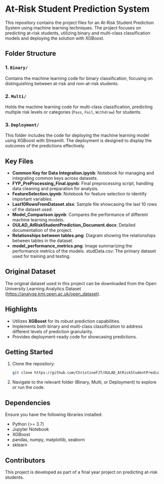 # At-Risk Student Prediction System
This repository contains the project files for an At-Risk Student Prediction System using machine learning techniques. The project focuses on predicting at-risk students, utilizing binary and multi-class classification models and deploying the solution with XGBoost.

## Folder Structure
### 1. `Binary/`
Contains the machine learning code for binary classification, focusing on distinguishing between at-risk and non-at-risk students.
### 2. `Multi/`
Holds the machine learning code for multi-class classification, predicting multiple risk levels or categories (`Pass`, `Fail`, `Withdraw`) for students.
### 3. `Deployment/`
This folder includes the code for deploying the machine learning model using XGBoost with Streamlit. The deployment is designed to display the outcomes of the predictions effectively.

## Key Files
- **Common Key for Data Integration.ipynb**: Notebook for managing and integrating common keys across datasets.
- **FYP_PreProcessing_Final.ipynb**: Final preprocessing script, handling data cleaning and preparation for analysis.
- **FeatureSelection.ipynb**: Notebook for feature selection to identify important variables.
- **Last10RowsFromDataset.xlsx**: Sample file showcasing the last 10 rows of the dataset used.
- **Model_Comparison.ipynb**: Compares the performance of different machine learning models.
- **OULAD_AtRiskStudentPrediction_Document.docx**: Detailed documentation of the project.
- **Relationships between tables.png**: Diagram showing the relationships between tables in the dataset.
- **model_performance_metrics.png**: Image summarizing the performance metrics of the models.
studData.csv: The primary dataset used for training and testing.

## Original Dataset
The original dataset used in this project can be downloaded from the Open University Learning Analytics Dataset (https://analyse.kmi.open.ac.uk/open_dataset).

## Highlights
- Utilizes **XGBoost** for its robust prediction capabilities.
- Implements both binary and multi-class classification to address different levels of prediction granularity.
- Provides deployment-ready code for showcasing predictions.

## Getting Started
1. Clone the repository:
   ```bash
   git clone https://github.com/ChristineFJT/OULAD_AtRiskStudentPrediction_Python
2. Navigate to the relevant folder (Binary, Multi, or Deployment) to explore or run the code.

## Dependencies
Ensure you have the following libraries installed:
- Python (>= 3.7)
- Jupyter Notebook
- XGBoost
- pandas, numpy, matplotlib, seaborn
- sklearn

## Contributors
This project is developed as part of a final year project on predicting at-risk students.
